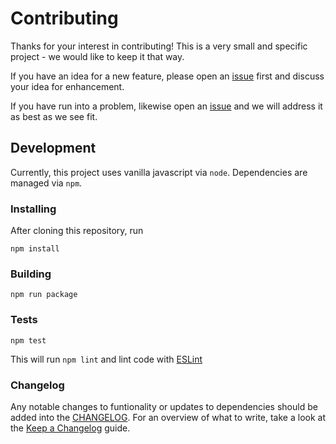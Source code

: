 # Contributing

Thanks for your interest in contributing! This is a very small and specific project - we would like to keep it that way.

If you have an idea for a new feature, please open an [issue](https://github.com/dangoslen/changelog-dependabot-helper/issues/new) first and discuss your idea for enhancement.

If you have run into a problem, likewise open an [issue](https://github.com/dangoslen/changelog-enforcer/issues/new) and we will address it as best as we see fit. 

## Development

Currently, this project uses vanilla javascript via `node`. Dependencies are managed via `npm`.

### Installing

After cloning this repository, run

```
npm install
```

### Building
```
npm run package
```

### Tests
```
npm test
```

This will run `npm lint` and lint code with [ESLint](https://eslint.org/)

### Changelog

Any notable changes to funtionality or updates to dependencies should be added into the [CHANGELOG](../CHANGELOG.md). For an overview of what to write, take a look at the [Keep a Changelog](https://keepachangelog.com/en/1.0.0/) guide.

